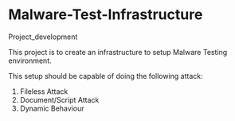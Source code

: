 # Malware-Test-Infrastructure
Project_development

This project is to create an infrastructure to setup Malware Testing environment.

This setup should be capable of doing the following attack:
1) Fileless Attack
2) Document/Script Attack
3) Dynamic Behaviour
